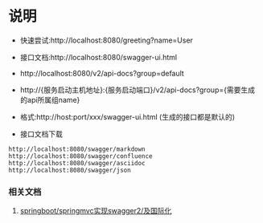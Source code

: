 # 说明
- 快速尝试:http://localhost:8080/greeting?name=User
- 接口文档:http://localhost:8080/swagger-ui.html 
- http://localhost:8080/v2/api-docs?group=default
- http://{服务启动主机地址}:{服务启动端口}/v2/api-docs?group={需要生成的api所属组name}
- 格式:http://host:port/xxx/swagger-ui.html (生成的接口都是默认的)

- 接口文档下载

```
http://localhost:8080/swagger/markdown
http://localhost:8080/swagger/confluence
http://localhost:8080/swagger/asciidoc
http://localhost:8080/swagger/json
```

### 相关文档
1. [springboot/springmvc实现swagger2/及国际化](https://github.com/MusicXi/note/tree/master/java/third_lib/swagger2)














